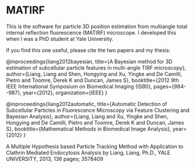 # MATIRF

This is the software for particle 3D position estimation from multiangle total internal reflection fluorescence (MATIRF) microscope.
I developed this when I was a PhD student at Yale University.

If you find this one useful, please cite the two papers and my thesis:

@inproceedings{liang2012bayesian,
  title={A Bayesian method for 3D estimation of subcellular particle features in multi-angle TIRF microscopy},
  author={Liang, Liang and Shen, Hongying and Xu, Yingke and De Camilli, Pietro and Toomre, Derek K and Duncan, James S},
  booktitle={2012 9th IEEE International Symposium on Biomedical Imaging (ISBI)},
  pages={984--987},
  year={2012},
  organization={IEEE}
}

@inproceedings{liang2012automatic,
  title={Automatic Detection of Subcellular Particles in Fluorescence Microscopy via Feature Clustering and Bayesian Analysis},
  author={Liang, Liang and Xu, Yingke and Shen, Hongying and De Camilli, Pietro and Toomre, Derek K and Duncan, James S},
  booktitle={Mathematical Methods in Biomedical Image Analysis},
  year={2012}
}

A Multiple Hypothesis based Particle Tracking Method with Application to Clathrin Mediated Endocytosis Analysis
by Liang, Liang, Ph.D., YALE UNIVERSITY, 2013, 136 pages; 3578409
